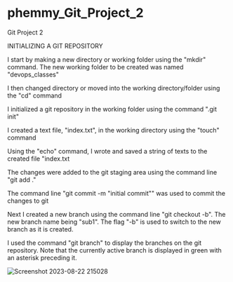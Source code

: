 # phemmy_Git_Project_2
Git Project 2

INITIALIZING A GIT REPOSITORY

I start by making a new directory or working folder using the "mkdir" command. The new working folder to be created was named "devops_classes"

I then changed directory or moved into the working directory/folder using the "cd" command

I initialized a git repository in the working folder using the command ".git init"

I created a text file, "index.txt", in the working directory using the "touch" command

Using the "echo" command, I wrote and saved a string of texts to the created file "index.txt

The changes were added to the git staging area using the command line "git add ."

The command line "git commit -m "initial commit"" was used to commit the changes to git

Next I created a new branch using the command line "git checkout -b". The new branch name being "sub1". The flag "-b" is used to switch to the new branch as it is created.

I used the command "git branch" to display the branches on the git repository. Note that the currently active branch is displayed in green with an asterisk preceding it.

![Screenshot 2023-08-22 215028](https://github.com/FemiDare/phemmy_Git_Project_2/assets/140294606/d1ab5dbb-1c2b-4ef0-be6d-fac5824e302e)
